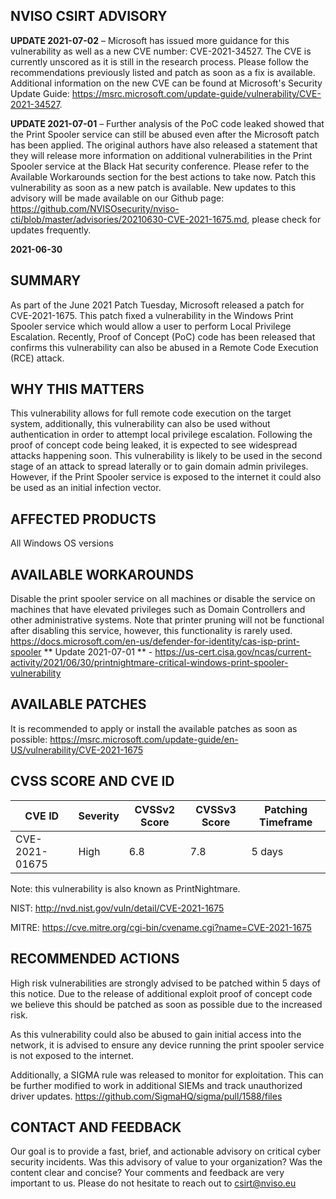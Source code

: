 ## NVISO CSIRT ADVISORY
**UPDATE 2021-07-02** – Microsoft has issued more guidance for this vulnerability as well as a new CVE number: CVE-2021-34527. The CVE is currently unscored as it is still in the research process. Please follow the recommendations previously listed and patch as soon as a fix is available. Additional information on the new CVE can be found at Microsoft's Security Update Guide: https://msrc.microsoft.com/update-guide/vulnerability/CVE-2021-34527.


**UPDATE 2021-07-01** – Further analysis of the PoC code leaked showed that the Print Spooler service can still be abused even after the Microsoft patch has been applied. The original authors have also released a statement that they will release more information on additional vulnerabilities in the Print Spooler service at the Black Hat security conference. Please refer to the Available Workarounds section for the best actions to take now. Patch this vulnerability as soon as a new patch is available. New updates to this advisory will be made available on our Github page: https://github.com/NVISOsecurity/nviso-cti/blob/master/advisories/20210630-CVE-2021-1675.md, please check for updates frequently.


**2021-06-30**
## SUMMARY
As part of the June 2021 Patch Tuesday, Microsoft released a patch for CVE-2021-1675. This patch fixed a vulnerability in the Windows Print Spooler service which would allow a user to perform Local Privilege Escalation. Recently, Proof of Concept (PoC) code has been released that confirms this vulnerability can also be abused in a Remote Code Execution (RCE) attack. 

## WHY THIS MATTERS
This vulnerability allows for full remote code execution on the target system, additionally, this vulnerability can also be used without authentication in order to attempt local privilege escalation. Following the proof of concept code being leaked, it is expected to see widespread attacks happening soon. This vulnerability is likely to be used in the second stage of an attack to spread laterally or to gain domain admin privileges. However, if the Print Spooler service is exposed to the internet it could also be used as an initial infection vector. 

## AFFECTED PRODUCTS
All Windows OS versions

## AVAILABLE WORKAROUNDS
Disable the print spooler service on all machines or disable the service on machines that have elevated privileges such as Domain Controllers and other administrative systems. Note that printer pruning will not be functional after disabling this service, however, this functionality is rarely used. 
https://docs.microsoft.com/en-us/defender-for-identity/cas-isp-print-spooler 
** Update 2021-07-01 ** - https://us-cert.cisa.gov/ncas/current-activity/2021/06/30/printnightmare-critical-windows-print-spooler-vulnerability

## AVAILABLE PATCHES
It is recommended to apply or install the available patches as soon as possible:
https://msrc.microsoft.com/update-guide/en-US/vulnerability/CVE-2021-1675

## CVSS SCORE AND CVE ID
|CVE ID	|Severity	|CVSSv2 Score	|CVSSv3 Score	|Patching Timeframe|
|-------|---------|-------------|-------------|------------------|
|CVE-2021-01675	|High	|6.8	|7.8	|5 days|

Note: this vulnerability is also known as PrintNightmare.

NIST: http://nvd.nist.gov/vuln/detail/CVE-2021-1675 

MITRE: https://cve.mitre.org/cgi-bin/cvename.cgi?name=CVE-2021-1675 

## RECOMMENDED ACTIONS
High risk vulnerabilities are strongly advised to be patched within 5 days of this notice. Due to the release of additional exploit proof of concept code we believe this should be patched as soon as possible due to the increased risk.

As this vulnerability could also be abused to gain initial access into the network, it is advised to ensure any device running the print spooler service is not exposed to the internet.

Additionally, a SIGMA rule was released to monitor for exploitation. This can be further modified to work in additional SIEMs and track unauthorized driver updates. 
https://github.com/SigmaHQ/sigma/pull/1588/files 

## CONTACT AND FEEDBACK
Our goal is to provide a fast, brief, and actionable advisory on critical cyber security incidents.
Was this advisory of value to your organization? Was the content clear and concise? Your comments and feedback are very important to us. 
Please do not hesitate to reach out to csirt@nviso.eu   

 
